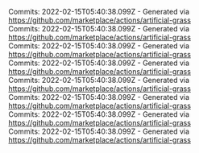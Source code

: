 Commits: 2022-02-15T05:40:38.099Z - Generated via https://github.com/marketplace/actions/artificial-grass
<br>
Commits: 2022-02-15T05:40:38.099Z - Generated via https://github.com/marketplace/actions/artificial-grass
<br>
Commits: 2022-02-15T05:40:38.099Z - Generated via https://github.com/marketplace/actions/artificial-grass
<br>
Commits: 2022-02-15T05:40:38.099Z - Generated via https://github.com/marketplace/actions/artificial-grass
<br>
Commits: 2022-02-15T05:40:38.099Z - Generated via https://github.com/marketplace/actions/artificial-grass
<br>
Commits: 2022-02-15T05:40:38.099Z - Generated via https://github.com/marketplace/actions/artificial-grass
<br>
Commits: 2022-02-15T05:40:38.099Z - Generated via https://github.com/marketplace/actions/artificial-grass
<br>
Commits: 2022-02-15T05:40:38.099Z - Generated via https://github.com/marketplace/actions/artificial-grass
<br>
